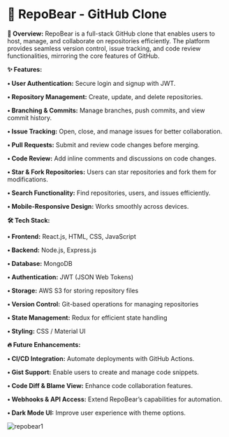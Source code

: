 # **🐻 RepoBear - GitHub Clone**

**🚀 Overview:**
RepoBear is a full-stack GitHub clone that enables users to host, manage, and collaborate on repositories efficiently. The platform provides seamless version control, issue tracking, and code review functionalities, mirroring the core features of GitHub.

**✨ Features:**

**•	User Authentication:** Secure login and signup with JWT.

**•	Repository Management:** Create, update, and delete repositories.

**•	Branching & Commits:** Manage branches, push commits, and view commit history.

**•	Issue Tracking:** Open, close, and manage issues for better collaboration.

**•	Pull Requests:** Submit and review code changes before merging.

**•	Code Review:** Add inline comments and discussions on code changes.

**•	Star & Fork Repositories:** Users can star repositories and fork them for modifications.

**•	Search Functionality:** Find repositories, users, and issues efficiently.

**•	Mobile-Responsive Design:** Works smoothly across devices.

**🛠️ Tech Stack:**

**•	Frontend:** React.js, HTML, CSS, JavaScript

**•	Backend:** Node.js, Express.js

**•	Database:** MongoDB

**•	Authentication:** JWT (JSON Web Tokens)

**•	Storage:** AWS S3 for storing repository files

**•	Version Control:** Git-based operations for managing repositories

**•	State Management:** Redux for efficient state handling

**•	Styling:** CSS / Material UI

**🔥 Future Enhancements:**

**•	CI/CD Integration:** Automate deployments with GitHub Actions.

**•	Gist Support:** Enable users to create and manage code snippets.

**•	Code Diff & Blame View:** Enhance code collaboration features.

**•	Webhooks & API Access:** Extend RepoBear’s capabilities for automation.

**•	Dark Mode UI:** Improve user experience with theme options.

![repobear1](https://github.com/user-attachments/assets/f2a73152-7f3b-4257-89a3-f2dc727770ad)
